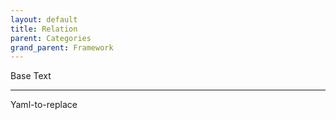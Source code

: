 ```yaml
---
layout: default
title: Relation
parent: Categories
grand_parent: Framework 
---
```


Base Text 

---

Yaml-to-replace
